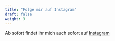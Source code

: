 ```yaml
---
title: "Folge mir auf Instagram"
draft: false
weight: 3
---
```


Ab sofort findet ihr mich auch sofort auf
[Instagram](https://www.instagram.com/hundeschule_herz_as/)
